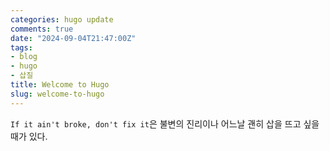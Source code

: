 ```yaml
---
categories: hugo update
comments: true
date: "2024-09-04T21:47:00Z"
tags:
- blog
- hugo
- 삽질
title: Welcome to Hugo
slug: welcome-to-hugo
---
```


`If it ain't broke, don't fix it`은 불변의 진리이나 어느날 괜히 삽을 뜨고 싶을 때가 있다.

